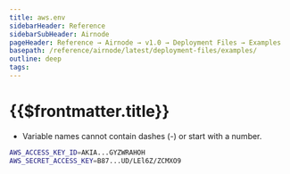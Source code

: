 ```yaml
---
title: aws.env
sidebarHeader: Reference
sidebarSubHeader: Airnode
pageHeader: Reference → Airnode → v1.0 → Deployment Files → Examples
basepath: /reference/airnode/latest/deployment-files/examples/
outline: deep
tags:
---
```


<VersionWarning/>

<PageHeader/>

<SearchHighlight/>

# {{$frontmatter.title}}

- Variable names cannot contain dashes (-) or start with a number.

```sh
AWS_ACCESS_KEY_ID=AKIA...GYZWRAHOH
AWS_SECRET_ACCESS_KEY=B87...UD/LEl6Z/ZCMXO9
```
